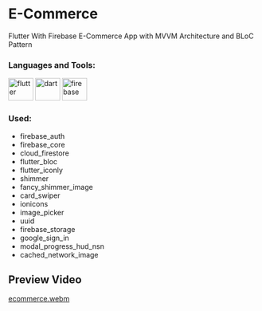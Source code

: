 # E-Commerce

 Flutter With Firebase E-Commerce App with MVVM Architecture and BLoC Pattern

<h3 align="left">Languages and Tools:</h3>
<p align="left"> 
        <img src="https://www.vectorlogo.zone/logos/flutterio/flutterio-icon.svg" alt="flutter" width="50" height="45"/> 
        <img src="https://www.vectorlogo.zone/logos/dartlang/dartlang-icon.svg" alt="dart" width="50" height="45"/>
        <img src="https://www.vectorlogo.zone/logos/firebase/firebase-icon.svg" alt="firebase" width="50" height="45"/>
</p>

### Used:
*  firebase_auth
*  firebase_core
*  cloud_firestore
*  flutter_bloc
*  flutter_iconly
*  shimmer
*  fancy_shimmer_image
*  card_swiper
*  ionicons
*  image_picker
*  uuid
*  firebase_storage
*  google_sign_in
*  modal_progress_hud_nsn
* cached_network_image

## Preview Video

[ecommerce.webm](https://github.com/Fady-Esam/e-commerce/assets/146977882/fa7ebd10-bab6-4682-9e95-2e215e08c6d8)

